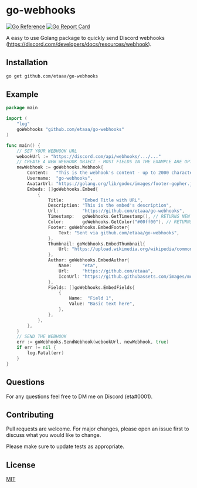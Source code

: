 # go-webhooks

[![Go Reference](https://pkg.go.dev/badge/github.com/etaaa/go-webhooks.svg)](https://pkg.go.dev/github.com/etaaa/go-webhooks)
[![Go Report Card](https://goreportcard.com/badge/github.com/etaaa/go-webhooks)](https://goreportcard.com/report/github.com/etaaa/go-webhooks)

A easy to use Golang package to quickly send Discord webhooks (<https://discord.com/developers/docs/resources/webhook>). 

## Installation

```bash
go get github.com/etaaa/go-webhooks
```

## Example


```go
package main

import (
	"log"
	goWebhooks "github.com/etaaa/go-webhooks"
)

func main() {
	// SET YOUR WEBHOOK URL
	webookUrl := "https://discord.com/api/webhooks/.../..."
	// CREATE A NEW WEBHOOK OBJECT - MOST FIELDS IN THE EXAMPLE ARE OPTIONAL BUT THERE ARE MORE AVAILBABLE 
	newWebhook := goWebhooks.Webhook{
		Content:   "This is the webhook's content - up to 2000 characters long.",
		Username:  "go-webhooks",
		AvatarUrl: "https://golang.org/lib/godoc/images/footer-gopher.jpg",
		Embeds: []goWebhooks.Embed{
			{
				Title:       "Embed Title with URL",
				Description: "This is the embed's description",
				Url:         "https://github.com/etaaa/go-webhooks",
				Timestamp:   goWebhooks.GetTimestamp(), // RETURNS NEW TIMESTAMP ACCORDING TO DISCORD'S FORMAT
				Color:       goWebhooks.GetColor("#00ff00"), // RETURNS COLOR ACCORDING TO DISCORD'S FORMAT
				Footer: goWebhooks.EmbedFooter{
					Text: "Sent via github.com/etaaa/go-webhooks",
				},
				Thumbnail: goWebhooks.EmbedThumbnail{
					Url: "https://upload.wikimedia.org/wikipedia/commons/thumb/0/05/Go_Logo_Blue.svg/1200px-Go_Logo_Blue.svg.png",
				},
				Author: goWebhooks.EmbedAuthor{
					Name:    "eta",
					Url:     "https://github.com/etaaa",
					IconUrl: "https://github.githubassets.com/images/modules/logos_page/GitHub-Mark.png",
				},
				Fields: []goWebhooks.EmbedFields{
					{
						Name:  "Field 1",
						Value: "Basic text here",
					},
				},
			},
		},
	}
	// SEND THE WEBHOOK
	err := goWebhooks.SendWebhook(webookUrl, newWebhook, true)
	if err != nil {
		log.Fatal(err)
	}
}
```

## Questions
For any questions feel free to DM me on Discord (eta#0001).

## Contributing
Pull requests are welcome. For major changes, please open an issue first to discuss what you would like to change.

Please make sure to update tests as appropriate.

## License
[MIT](https://choosealicense.com/licenses/mit/)